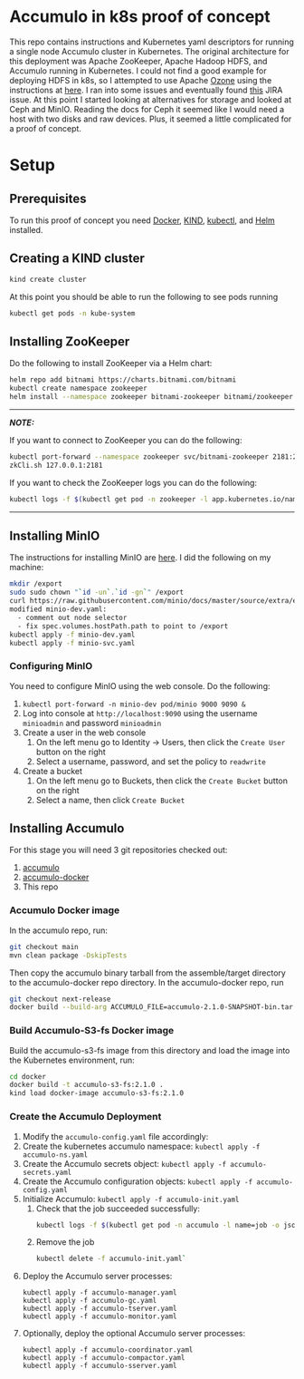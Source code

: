 # Accumulo in k8s proof of concept

This repo contains instructions and Kubernetes yaml descriptors for running a single node Accumulo cluster in Kubernetes. The original architecture for this deployment was Apache ZooKeeper, Apache Hadoop HDFS, and Accumulo running in Kubernetes. I could not find a good example for deploying HDFS in k8s, so I attempted to use Apache [Ozone](https://ozone.apache.org/) using the instructions at [here](https://ozone.apache.org/docs/1.2.1/start/minikube.html). I ran into some issues and eventually found [this](https://issues.apache.org/jira/browse/HDDS-6438) JIRA issue. At this point I started looking at alternatives for storage and looked at Ceph and MinIO. Reading the docs for Ceph it seemed like I would need a host with two disks and raw devices. Plus, it seemed a little complicated for a proof of concept.

# Setup

## Prerequisites

To run this proof of concept you need [Docker](https://docs.docker.com/get-docker/), [KIND](https://kind.sigs.k8s.io/docs/user/quick-start/#installation), [kubectl](https://kubernetes.io/docs/tasks/tools/), and [Helm](https://helm.sh/docs/intro/install/) installed.

## Creating a KIND cluster
```bash
kind create cluster
```

At this point you should be able to run the following to see pods running
```bash
kubectl get pods -n kube-system
```

## Installing ZooKeeper

Do the following to install ZooKeeper via a Helm chart:
```bash
helm repo add bitnami https://charts.bitnami.com/bitnami
kubectl create namespace zookeeper
helm install --namespace zookeeper bitnami-zookeeper bitnami/zookeeper
```

---
**_NOTE:_**

If you want to connect to ZooKeeper you can do the following:
```bash
kubectl port-forward --namespace zookeeper svc/bitnami-zookeeper 2181:2181 &
zkCli.sh 127.0.0.1:2181
```

If you want to check the ZooKeeper logs you can do the following:
```bash
kubectl logs -f $(kubectl get pod -n zookeeper -l app.kubernetes.io/name=zookeeper -o jsonpath="{.items[0].metadata.name}") -n zookeeper
```

---

## Installing MinIO

The instructions for installing MinIO are [here](https://docs.min.io/minio/baremetal/quickstart/k8s.html). I did the following on my machine:

```bash
mkdir /export
sudo sudo chown "`id -un`.`id -gn`" /export
curl https://raw.githubusercontent.com/minio/docs/master/source/extra/examples/minio-dev.yaml -O
modified minio-dev.yaml:
  - comment out node selector
  - fix spec.volumes.hostPath.path to point to /export
kubectl apply -f minio-dev.yaml
kubectl apply -f minio-svc.yaml
```

### Configuring MinIO

You need to configure MinIO using the web console. Do the following:

  1. `kubectl port-forward -n minio-dev pod/minio 9000 9090 &`
  2. Log into console at `http://localhost:9090` using the username `minioadmin` and password `minioadmin`
  3. Create a user in the web console
     1. On the left menu go to Identity -> Users, then click the `Create User` button on the right
     2. Select a username, password, and set the policy to `readwrite` 
  4. Create a bucket
     1. On the left menu go to Buckets, then click the `Create Bucket` button on the right
     2. Select a name, then click `Create Bucket`  

## Installing Accumulo

For this stage you will need 3 git repositories checked out:

  1. [accumulo](https://github.com/apache/accumulo)
  2. [accumulo-docker](https://github.com/apache/accumulo-docker)
  3. This repo

### Accumulo Docker image

In the accumulo repo, run:
```bash
git checkout main
mvn clean package -DskipTests
```

Then copy the accumulo binary tarball from the assemble/target directory to the accumulo-docker repo directory. In the accumulo-docker repo, run
```bash
git checkout next-release
docker build --build-arg ACCUMULO_FILE=accumulo-2.1.0-SNAPSHOT-bin.tar.gz -t accumulo:2.1.0 .
```

### Build Accumulo-S3-fs Docker image

Build the accumulo-s3-fs image from this directory and load the image into the Kubernetes environment, run:
```bash
cd docker
docker build -t accumulo-s3-fs:2.1.0 .
kind load docker-image accumulo-s3-fs:2.1.0
```

### Create the Accumulo Deployment

  1. Modify the `accumulo-config.yaml` file accordingly:
  2. Create the kubernetes accumulo namespace: `kubectl apply -f accumulo-ns.yaml`
  3. Create the Accumulo secrets object: `kubectl apply -f accumulo-secrets.yaml`
  4. Create the Accumulo configuration objects: `kubectl apply -f accumulo-config.yaml`
  5. Initialize Accumulo: `kubectl apply -f accumulo-init.yaml`
     1. Check that the job succeeded successfully:
        ```bash
        kubectl logs -f $(kubectl get pod -n accumulo -l name=job -o jsonpath="{.items[0].metadata.name}") -n accumulo
        ```
     2. Remove the job
        ```bash
        kubectl delete -f accumulo-init.yaml`
        ```
  6. Deploy the Accumulo server processes:
     ```
     kubectl apply -f accumulo-manager.yaml 
     kubectl apply -f accumulo-gc.yaml 
     kubectl apply -f accumulo-tserver.yaml 
     kubectl apply -f accumulo-monitor.yaml
     ```
  7. Optionally, deploy the optional Accumulo server processes:
     ```
     kubectl apply -f accumulo-coordinator.yaml
     kubectl apply -f accumulo-compactor.yaml
     kubectl apply -f accumulo-sserver.yaml
     ```
